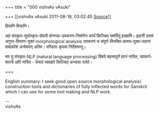 +++
title = "000 vishvAs vAsuki"

+++
[[vishvAs vAsuki	2011-08-18, 03:02:45 [Source](https://groups.google.com/g/samskrita/c/46xd6pRdPsA)]]



प्रियाणि मित्राणि।

  

अहं संस्कृत-सुसंस्कृत-सेवायै संगणक-उपकरण-निर्माणेन कार्यं किञ्चित् समर्पितुं इच्छामि। इदानीं उत्तमं अगुप्त-विवरण-युक्तं‌ morphological analysis उपकरणं च संपूर्ण-विभक्ति-प्रत्यय-युक्त-पदानां शब्दकोशं अन्वेषयन् अस्मि। पण्डिताः कृपया निर्देशयन्तु।

  

मम तु संस्कृत-NLP (natural language processing) विषये महत्त्वपूर्णं ज्ञानं नास्ति, व्याकर्ण-शास्त्रे अपि नास्ति - केवलं व्यवहारे किञ्चित् अभ्यासः वर्तते।

  

===

English summary: I seek good open source morphological analysis/ construction tools and dictionaries of fully inflected words for Sanskrit which I can use for some tool making and NLP work.

  
--  
vishvAs  
  

